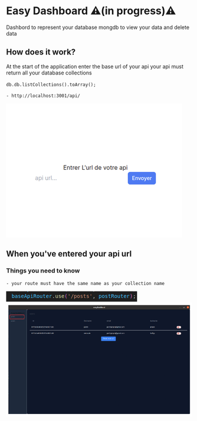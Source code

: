 # Easy Dashboard ⚠️(in progress)⚠️

Dashbord to represent your database mongdb to view your data and delete data

## How does it work?

At the start of the application enter the base url of your api your api must return all your database collections

`db.db.listCollections().toArray();`

    - http://localhost:3001/api/ 

![App Screenshot](./public//screenShot/home.png)

## When you've entered your api url
### Things you need to know

    - your route must have the same name as your collection name 

![App Screenshot](./public//screenShot/route.png)
![App Screenshot](./public//screenShot/dashboard.png)